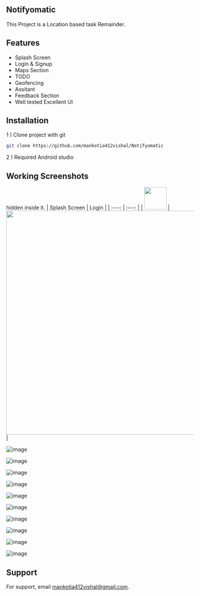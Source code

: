 ##  Notifyomatic 

This Project is a Location based task Remainder. 

 

## Features
 
-  Splash Screen
-  Login & Signup
-  Maps Section
-  TODO
-  Geofencing
-  Assitant
-  Feedback Section
-  Well tested Excellent UI


 
## Installation

1 ) Clone project with git

```bash
git clone https://github.com/mankotia412vishal/Notifyomatic
```
2 ) Required Android studio


## Working Screenshots
 
  hidden inside it.
|  Splash Screen | Login | 
| :---:   | :---: |
| <img style="border-width:90" src="https://user-images.githubusercontent.com/90970004/219635032-58f34c48-fd18-4822-a1c0-371fe96e3f02.png" width="060"/> | <img style="border-width:90" src="https://user-images.githubusercontent.com/90970004/219635086-9f4183e9-1eef-4b96-830b-885767ea4c97.png" width="600"/>   |
 


 ![image](https://user-images.githubusercontent.com/90970004/219635032-58f34c48-fd18-4822-a1c0-371fe96e3f02.png)

![image](https://user-images.githubusercontent.com/90970004/219635086-9f4183e9-1eef-4b96-830b-885767ea4c97.png)

![image](https://user-images.githubusercontent.com/90970004/219635150-e0e0950f-459a-46ce-9d56-c2300646c16a.png)

![image](https://user-images.githubusercontent.com/90970004/219635200-f00d0ab6-493b-48b2-b2d6-8104f182bf5d.png)

![image](https://user-images.githubusercontent.com/90970004/219635266-24cdd195-ae21-4512-ae2a-cbce98b6a999.png)

![image](https://user-images.githubusercontent.com/90970004/219635302-1433a351-3d78-41e7-b22f-cc12557e117a.png)

![image](https://user-images.githubusercontent.com/90970004/219635347-b0d983ae-a04c-4fad-918c-12f44504aab2.png)

![image](https://user-images.githubusercontent.com/90970004/219635408-fe7751f0-915f-471a-8b85-3ed2047959ee.png)

![image](https://user-images.githubusercontent.com/90970004/219635494-0b35f286-0f31-4e80-b558-e4950a2c77dc.png)

![image](https://user-images.githubusercontent.com/90970004/219635621-b9aad516-e419-4667-8779-788f669c59bb.png)



## Support

For support, email mankotia412vishal@gmail.com.

